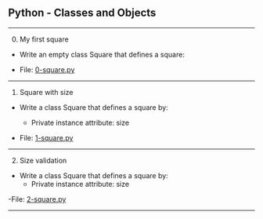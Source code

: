 ## Python - Classes and Objects

--------------------------------

0. My first square

- Write an empty class Square that defines a square:

- File: [0-square.py](./0-square.py)

---

1. Square with size

- Write a class Square that defines a square by:
   - Private instance attribute: size

- File: [1-square.py](./1-square.py)

---

2. Size validation

- Write a class Square that defines a square by:
    - Private instance attribute: size

-File: [2-square.py](./2-square.py)

---